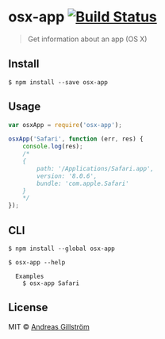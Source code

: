 # osx-app [![Build Status](https://travis-ci.org/gillstrom/osx-app.svg?branch=master)](https://travis-ci.org/gillstrom/osx-app)

> Get information about an app (OS X)


## Install

```
$ npm install --save osx-app
```


## Usage

```js
var osxApp = require('osx-app');

osxApp('Safari', function (err, res) {
	console.log(res);
	/*
	{
		path: '/Applications/Safari.app',
		version: '8.0.6',
		bundle: 'com.apple.Safari'
	}
	*/
});
```


## CLI

```
$ npm install --global osx-app
```

```
$ osx-app --help

  Examples
    $ osx-app Safari
```


## License

MIT © [Andreas Gillström](https://github.com/gillstrom)
